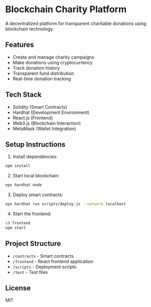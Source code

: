 # Blockchain Charity Platform

A decentralized platform for transparent charitable donations using blockchain technology.

## Features

- Create and manage charity campaigns
- Make donations using cryptocurrency
- Track donation history
- Transparent fund distribution
- Real-time donation tracking

## Tech Stack

- Solidity (Smart Contracts)
- Hardhat (Development Environment)
- React.js (Frontend)
- Web3.js (Blockchain Interaction)
- MetaMask (Wallet Integration)

## Setup Instructions

1. Install dependencies:
```bash
npm install
```

2. Start local blockchain:
```bash
npx hardhat node
```

3. Deploy smart contracts:
```bash
npx hardhat run scripts/deploy.js --network localhost
```

4. Start the frontend:
```bash
cd frontend
npm start
```

## Project Structure

- `/contracts` - Smart contracts
- `/frontend` - React frontend application
- `/scripts` - Deployment scripts
- `/test` - Test files

## License

MIT 